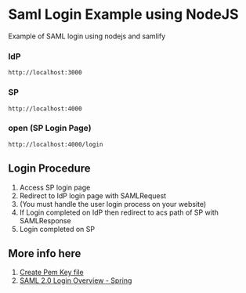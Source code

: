# Saml Login Example using NodeJS
Example of SAML login using nodejs and samlify

### IdP
`http://localhost:3000`

### SP
`http://localhost:4000`

### open (SP Login Page)
`http://localhost:4000/login`

## Login Procedure
1. Access SP login page 
2. Redirect to IdP login page with SAMLRequest
3. (You must handle the user login process on your website)
4. If Login completed on IdP then redirect to acs path of SP with SAMLResponse
5. Login completed on SP

## More info here
1. [Create Pem Key file](https://support.google.com/a/answer/6342198)
2. [SAML 2.0 Login Overview - Spring](https://docs.spring.io/spring-security/reference/servlet/saml2/login/overview.html)
